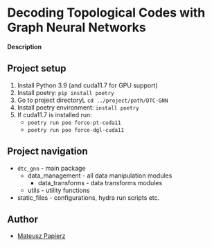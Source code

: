 # Decoding Topological Codes with Graph Neural Networks
**Description**

## Project setup

1. Install Python 3.9 (and cuda11.7 for GPU support)
2. Install poetry: `pip install poetry`
3. Go to project directoryL `cd ../project/path/DTC-GNN`
4. Install poetry environment: `install poetry`
5. If cuda11.7 is installed run:
    - `poetry run poe force-pt-cuda11`
    - `poetry run poe force-dgl-cuda11`

## Project navigation

* `dtc_gnn` - main package
  * data_management - all data manipulation modules
    * data_transforms - data transforms modules
  * utils - utility functions
* static_files - configurations, hydra run scripts etc.

## Author
+ [Mateusz Papierz](m2papierz@gmail.com)
